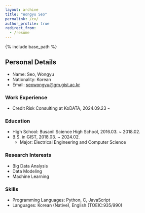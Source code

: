 ```yaml
---
layout: archive
title: "Wongyu Seo"
permalink: /cv/
author_profile: true
redirect_from:
  - /resume
---
```


{% include base_path %}

## Personal Details
* Name: Seo, Wongyu
* Nationality: Korean
* Email: seowongyu@gm.gist.ac.kr

### Work Experience
* Credit Risk Consulting at KoDATA, 2024.09.23 ~

### Education
* High School: Busanil Science High School, 2016.03. ~ 2018.02.
* B.S. in GIST, 2018.03. ~ 2024.02.
  - Major: Electrical Engineering and Computer Science

### Research Interests
* Big Data Analysis
* Data Modeling
* Machine Learning

### Skills
* Programming Languages: Python, C, JavaScript
* Languages: Korean (Native), English (TOEIC:935/990)